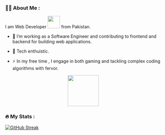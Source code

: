 ### :man_technologist: About Me :
I am Web Developer   <img src="https://media.giphy.com/media/WUlplcMpOCEmTGBtBW/giphy.gif" width="40"> from Pakistan.

- :telescope: I’m working as a Software Engineer and contributing to frontend and backend for building web applications.

- :seedling: Tech enthuistic.

- :zap: In my free time , I engage in both gaming and tackling complex coding algorithms with fervor.

<div id="header" align="center">
  <img src="https://media.giphy.com/media/M9gbBd9nbDrOTu1Mqx/giphy.gif" width="100"/>
</div>

### :fire: My Stats :
[![GitHub Streak](http://github-readme-streak-stats.herokuapp.com?user=talhaStti&theme=dark&background=000000)](https://git.io/streak-stats)

